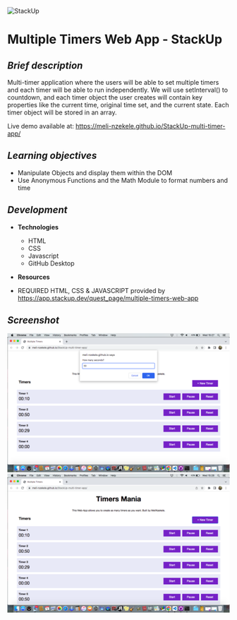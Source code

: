 <img src="https://stackupmvp.cdn.bubble.io/f1634672846390x472202890032379400/Logo.svg" title="StackUp" alt="StackUp" width="200" height="50"/>&nbsp;

# Multiple Timers Web App - StackUp

## **_Brief description_**

Multi-timer application where the users will be able to set multiple timers and each timer will be able to run independently. We will use setInterval() to countdown, and each timer object the user creates will contain key properties like the current time, original time set, and the current state. Each timer object will be stored in an array.

Live demo available at: https://meli-nzekele.github.io/StackUp-multi-timer-app/

## **_Learning objectives_**

- Manipulate Objects and display them within the DOM
- Use Anonymous Functions and the Math Module to format numbers and time

## **_Development_**

- **Technologies**

  - HTML
  - CSS
  - Javascript
  - GitHub Desktop

- **Resources**

- REQUIRED HTML, CSS & JAVASCRIPT provided by https://app.stackup.dev/quest_page/multiple-timers-web-app

## **_Screenshot_**

![StackUp - Multple Timer1](/images/timerscreen1.png)
![StackUp - Multple Timer2](/images/timerscreen2.png)
